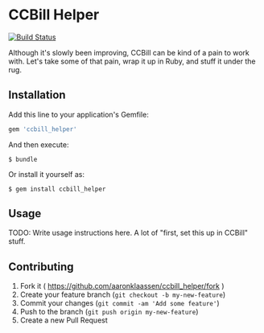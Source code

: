 # CCBill Helper

[![Build Status](https://travis-ci.org/aaronklaassen/ccbill_helper.svg?branch=master)](https://travis-ci.org/aaronklaassen/ccbill_helper)

Although it's slowly been improving, CCBill can be kind of a pain to work with.
Let's take some of that pain, wrap it up in Ruby, and stuff it under the rug.


## Installation

Add this line to your application's Gemfile:

```ruby
gem 'ccbill_helper'
```

And then execute:

    $ bundle

Or install it yourself as:

    $ gem install ccbill_helper

## Usage

TODO: Write usage instructions here. A lot of "first, set this up in CCBill" stuff.

## Contributing

1. Fork it ( https://github.com/aaronklaassen/ccbill_helper/fork )
2. Create your feature branch (`git checkout -b my-new-feature`)
3. Commit your changes (`git commit -am 'Add some feature'`)
4. Push to the branch (`git push origin my-new-feature`)
5. Create a new Pull Request
